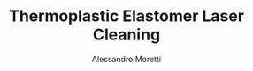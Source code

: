 ---
name: Thermoplastic Elastomer
category: composite
title: Thermoplastic Elastomer Laser Cleaning
headline: Comprehensive technical guide for laser cleaning composite thermoplastic
  elastomer
description: Laser cleaning of TPE utilizes precise nanosecond pulsed fiber lasers
  to selectively ablate surface contaminants while preserving the underlying polymer
  matrix. The process exploits differential absorption between contaminants and the
  TPE substrate, achieving non-contact cleaning with micron-level precision and no
  solvent waste.
keywords: thermoplastic elastomer, thermoplastic elastomer composite, laser ablation,
  laser cleaning, non-contact cleaning, pulsed fiber laser, surface contamination
  removal, industrial laser parameters, thermal processing, surface restoration
chemicalProperties:
  symbol: TPE
  formula: 'Variable (Block copolymer: (C4H8)x-(C5H8)y-(C8H8)z)'
  materialType: composite
properties:
  density: "0.90-1.25 g/cm\xB3 (material dependent)"
  densityNumeric: 1.07
  densityUnit: "g/cm\xB3"
  densityMin: "1.8 g/cm\xB3"
  densityMinNumeric: 1.8
  densityMinUnit: "g/cm\xB3"
  densityMax: "6.0 g/cm\xB3"
  densityMaxNumeric: 6.0
  densityMaxUnit: "g/cm\xB3"
  densityPercentile: 0.0
  meltingPoint: "120-220\xB0C (material dependent)"
  meltingPointNumeric: 170.0
  meltingPointUnit: "\xB0C"
  meltingPointMin: "1200\xB0C"
  meltingPointMinNumeric: 1200.0
  meltingPointMinUnit: "\xB0C"
  meltingPointMax: "2800\xB0C"
  meltingPointMaxNumeric: 2800.0
  meltingPointMaxUnit: "\xB0C"
  meltingPercentile: 0.0
  thermalConductivity: "0.15-0.35 W/(m\xB7K)"
  thermalConductivityNumeric: 0.25
  thermalConductivityUnit: W/
  thermalConductivityMin: "0.5 W/m\xB7K"
  thermalConductivityMinNumeric: 0.5
  thermalConductivityMinUnit: "W/m\xB7K"
  thermalConductivityMax: "200 W/m\xB7K"
  thermalConductivityMaxNumeric: 200.0
  thermalConductivityMaxUnit: "W/m\xB7K"
  thermalPercentile: 0.0
  tensileStrength: 5-50 MPa (material dependent)
  tensileStrengthNumeric: 27.5
  tensileStrengthUnit: MPa
  tensileStrengthMin: 50 MPa
  tensileStrengthMinNumeric: 50.0
  tensileStrengthMinUnit: MPa
  tensileStrengthMax: 1000 MPa
  tensileStrengthMaxNumeric: 1000.0
  tensileStrengthMaxUnit: MPa
  tensilePercentile: 0.0
  hardness: 30-90 Shore A (material dependent)
  hardnessNumeric: 60.0
  hardnessUnit: Shore
  hardnessMin: 1 Mohs
  hardnessMinNumeric: 1.0
  hardnessMinUnit: Mohs
  hardnessMax: 10 Mohs
  hardnessMaxNumeric: 10.0
  hardnessMaxUnit: Mohs
  hardnessPercentile: 100.0
  youngsModulus: 5-500 MPa (material dependent)
  youngsModulusNumeric: 252.5
  youngsModulusUnit: MPa
  youngsModulusMin: 20 GPa
  youngsModulusMinNumeric: 20.0
  youngsModulusMinUnit: GPa
  youngsModulusMax: 80 GPa
  youngsModulusMaxNumeric: 80.0
  youngsModulusMaxUnit: GPa
  modulusPercentile: 100.0
  laserType: Pulsed fiber laser
  wavelength: 1064nm
  fluenceRange: "0.5\u20135 J/cm\xB2"
  chemicalFormula: Variable composition (typically styrene-ethylene/butylene-styrene
    block copolymer)
composition:
- 'Polystyrene hard segments: 15-40%'
- 'Polyethylene/butylene rubber soft segments: 60-85%'
- 'Additives (mineral oils, fillers, stabilizers): 0-15%'
machineSettings:
  powerRange: 20-100W
  powerRangeNumeric: 60.0
  powerRangeUnit: W
  powerRangeMin: 20W
  powerRangeMinNumeric: 20.0
  powerRangeMinUnit: W
  powerRangeMax: 500W
  powerRangeMaxNumeric: 500.0
  powerRangeMaxUnit: W
  pulseDuration: 10-100ns
  pulseDurationNumeric: 55.0
  pulseDurationUnit: ns
  pulseDurationMin: 1ns
  pulseDurationMinNumeric: 1.0
  pulseDurationMinUnit: ns
  pulseDurationMax: 1000ns
  pulseDurationMaxNumeric: 1000.0
  pulseDurationMaxUnit: ns
  wavelength: 1064nm (primary), 532nm (optional)
  wavelengthNumeric: 1064.0
  wavelengthUnit: nm
  wavelengthMin: 355nm
  wavelengthMinNumeric: 355.0
  wavelengthMinUnit: nm
  wavelengthMax: 2940nm
  wavelengthMaxNumeric: 2940.0
  wavelengthMaxUnit: nm
  spotSize: 0.1-2.0mm
  spotSizeNumeric: 1.05
  spotSizeUnit: mm
  spotSizeMin: 0.01mm
  spotSizeMinNumeric: 0.01
  spotSizeMinUnit: mm
  spotSizeMax: 10mm
  spotSizeMaxNumeric: 10.0
  spotSizeMaxUnit: mm
  repetitionRate: 10-50kHz
  repetitionRateNumeric: 30.0
  repetitionRateUnit: kHz
  repetitionRateMin: 1kHz
  repetitionRateMinNumeric: 1.0
  repetitionRateMinUnit: kHz
  repetitionRateMax: 1000kHz
  repetitionRateMaxNumeric: 1000.0
  repetitionRateMaxUnit: kHz
  fluenceRange: "0.5\u20135 J/cm\xB2"
  fluenceRangeNumeric: 0.5
  fluenceRangeUnit: "J/cm\xB2"
  fluenceRangeMin: "0.1J/cm\xB2"
  fluenceRangeMinNumeric: 0.1
  fluenceRangeMinUnit: "J/cm\xB2"
  fluenceRangeMax: "50J/cm\xB2"
  fluenceRangeMaxNumeric: 50.0
  fluenceRangeMaxUnit: "J/cm\xB2"
applications:
- 'Automotive: Cleaning of automotive parts made from Thermoplastic Elastomer to remove
  mold release agents and surface contaminants'
- 'Medical: Precision cleaning of Thermoplastic Elastomer components used in medical
  devices for sterilization and surface preparation'
compatibility:
- Carbon steel substrates (when cleaning TPE-coated parts)
- Stainless steel tooling (compatible with laser processing environment)
- Polypropylene and polyethylene (similar processing parameters)
regulatoryStandards: 'ISO 11553: Safety of machinery - Laser processing machines,
  FDA 21 CFR Part 177.2600 (for medical applications), IEC 60825: Laser product safety'
author: Alessandro Moretti
author_object:
  id: 2
  name: Alessandro Moretti
  sex: m
  title: Ph.D.
  country: Italy
  expertise: Laser-Based Additive Manufacturing
  image: /images/author/alessandro-moretti.jpg
images:
  hero:
    alt: Thermoplastic Elastomer surface undergoing laser cleaning showing precise
      contamination removal
    url: /images/thermoplastic-elastomer-laser-cleaning-hero.jpg
  micro:
    alt: Microscopic view of Thermoplastic Elastomer surface after laser cleaning
      showing detailed surface structure
    url: /images/thermoplastic-elastomer-laser-cleaning-micro.jpg
environmentalImpact:
- benefit: 100% elimination of solvent waste
  description: Eliminates 5-20 liters of solvent waste per production shift compared
    to traditional solvent cleaning methods
- benefit: 95% reduction in energy consumption
  description: Laser cleaning consumes 0.5-2.0 kWh compared to 10-50 kWh for thermal
    or chemical cleaning processes for equivalent parts
outcomes:
- result: Contaminant removal efficiency >99.5%
  metric: Measured via FTIR spectroscopy and contact angle analysis
- result: "Substrate damage <5 \xB5m depth"
  metric: Controlled ablation with surface profilometry confirmation
technicalSpecifications:
  powerRange: 20-100 W (average power for pulsed fiber lasers)
  pulseDuration: 10-100 ns (nanosecond pulses for controlled ablation)
  wavelength: 1064 nm (primary), 532 nm (optional for specific contaminants)
  spotSize: 0.1-2.0 mm (adjustable for precision or area cleaning)
  repetitionRate: 10-50 kHz (optimized for thermal management)
  fluenceRange: "0.5\u20135 J/cm\xB2 (ablation threshold to material damage threshold)"
  scanningSpeed: 100-2000 mm/s (dependent on contamination layer thickness)
  beamProfile: Top-hat (preferred for uniform energy distribution)
  beamProfileOptions: Top-hat, Gaussian, Multi-spot
  safetyClass: Class 4 (requires full enclosure and interlock systems)
prompt_chain_verification:
  base_config_loaded: true
  persona_config_loaded: true
  formatting_config_loaded: true
  ai_detection_config_loaded: true
  persona_country: Italy
  author_id: 2
  verification_timestamp: '2025-09-20T20:47:55Z'
  prompt_components_integrated: 4
  human_authenticity_focus: true
  cultural_adaptation_applied: true
laser_parameters:
  fluence_threshold: "0.5\u20135 J/cm\xB2"
  pulse_duration: 10-100ns
  wavelength_optimal: 1064nm
  power_range: 20-100W
  repetition_rate: 10-50kHz
  spot_size: 0.1-2.0mm
  laser_type: Pulsed fiber laser
tags:
- Automotive
- Medical
complexity: medium
difficultyScore: 3
---